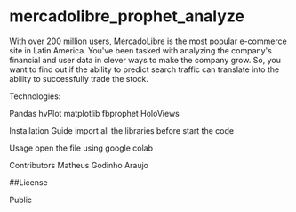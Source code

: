 # mercadolibre_prophet_analyze
 With over 200 million users, MercadoLibre is the most popular e-commerce site in Latin America. You've been tasked with analyzing the company's financial and user data in clever ways to make the company grow. So, you want to find out if the ability to predict search traffic can translate into the ability to successfully trade the stock.

Technologies:

Pandas 
hvPlot
matplotlib 
fbprophet 
HoloViews 


Installation Guide
import all the libraries before start the code

Usage
open the file using google colab

Contributors
Matheus Godinho Araujo

##License

Public
